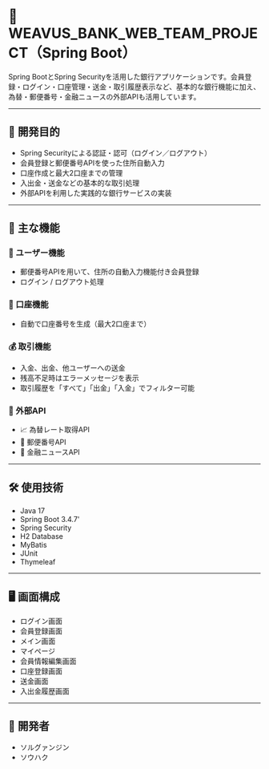 # 💸 WEAVUS_BANK_WEB_TEAM_PROJECT（Spring Boot）

Spring BootとSpring Securityを活用した銀行アプリケーションです。会員登録・ログイン・口座管理・送金・取引履歴表示など、基本的な銀行機能に加え、為替・郵便番号・金融ニュースの外部APIも活用しています。

---

## 🎯 開発目的

- Spring Securityによる認証・認可（ログイン／ログアウト）
- 会員登録と郵便番号APIを使った住所自動入力
- 口座作成と最大2口座までの管理
- 入出金・送金などの基本的な取引処理
- 外部APIを利用した実践的な銀行サービスの実装

---

## 🧩 主な機能

### 👤 ユーザー機能
- 郵便番号APIを用いて、住所の自動入力機能付き会員登録
- ログイン / ログアウト処理

### 🏦 口座機能
- 自動で口座番号を生成（最大2口座まで）

### 💰 取引機能
- 入金、出金、他ユーザーへの送金
- 残高不足時はエラーメッセージを表示
- 取引履歴を「すべて」「出金」「入金」でフィルター可能

### 🔗 外部API
- 📈 為替レート取得API  
- 🏣 郵便番号API  
- 📰 金融ニュースAPI

---

## 🛠 使用技術

- Java 17
- Spring Boot 3.4.7'
- Spring Security  
- H2 Database  
- MyBatis  
- JUnit  
- Thymeleaf

---

## 🖥 画面構成

- ログイン画面  
- 会員登録画面  
- メイン画面  
- マイページ  
- 会員情報編集画面  
- 口座登録画面  
- 送金画面  
- 入出金履歴画面

---

## 👤 開発者
- ソルグァンジン
- ソウハク

